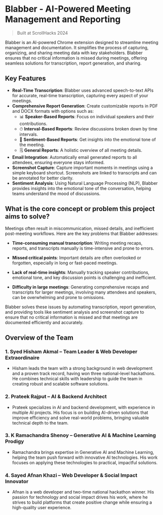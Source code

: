 # Blabber - AI-Powered Meeting Management and Reporting

> Built at ScrollHacks 2024

Blabber is an AI-powered Chrome extension designed to streamline meeting management and documentation. It simplifies the process of capturing, organizing, and sharing meeting data with key stakeholders. Blabber ensures that no critical information is missed during meetings, offering seamless solutions for transcription, report generation, and sharing.

## Key Features

- **Real-Time Transcription**: Blabber uses advanced speech-to-text APIs for accurate, real-time transcription, capturing every aspect of your meetings.
- **Comprehensive Report Generation**: Create customizable reports in PDF and DOCX formats with options such as:
  - 📊 **Speaker-Based Reports**: Focus on individual speakers and their contributions.
  - ⏱ **Interval-Based Reports**: Review discussions broken down by time intervals.
  - 💬 **Sentiment-Based Reports**: Get insights into the emotional tone of the meeting.
  - 🗒 **General Reports**: A holistic overview of all meeting details.
- **Email Integration**: Automatically email generated reports to all attendees, ensuring everyone stays informed.
- **Screenshot Capture**: Capture important moments in meetings using a simple keyboard shortcut. Screenshots are linked to transcripts and can be annotated for better clarity.
- **Sentiment Analysis**: Using Natural Language Processing (NLP), Blabber provides insights into the emotional tone of the conversation, helping teams understand the mood of discussions.

## What is the core concept or problem this project aims to solve?

Meetings often result in miscommunication, missed details, and inefficient post-meeting workflows. Here are the key problems that Blabber addresses:

- **Time-consuming manual transcription**: Writing meeting recaps, reports, and transcripts manually is time-intensive and prone to errors.
  
- **Missed critical points**: Important details are often overlooked or forgotten, especially in long or fast-paced meetings.

- **Lack of real-time insights**: Manually tracking speaker contributions, emotional tone, and key discussion points is challenging and inefficient.

- **Difficulty in large meetings**: Generating comprehensive recaps and transcripts for larger meetings, involving many attendees and speakers, can be overwhelming and prone to omissions.

Blabber solves these issues by automating transcription, report generation, and providing tools like sentiment analysis and screenshot capture to ensure that no critical information is missed and that meetings are documented efficiently and accurately.


## Overview of the Team

### 1. Syed Hisham Akmal – Team Leader & Web Developer Extraordinaire

- Hisham leads the team with a strong background in web development and a proven track record, having won three national-level hackathons. He combines technical skills with leadership to guide the team in creating robust and scalable software solutions.

### 2. Prateek Rajput – AI & Backend Architect

- Prateek specializes in AI and backend development, with experience in multiple AI projects. His focus is on building AI-driven solutions that improve efficiency and solve real-world problems, bringing valuable technical depth to the team.

### 3. K Ramachandra Shenoy – Generative AI & Machine Learning Prodigy

- Ramachandra brings expertise in Generative AI and Machine Learning, helping the team push forward with innovative AI technologies. His work focuses on applying these technologies to practical, impactful solutions.

### 4. Sayed Afnan Khazi – Web Developer & Social Impact Innovator

- Afnan is a web developer and two-time national hackathon winner. His passion for technology and social impact drives his work, where he strives to build platforms that create positive change while ensuring a high-quality user experience.
